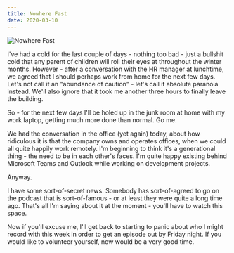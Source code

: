 ```yaml
---
title: Nowhere Fast
date: 2020-03-10
---
```


![Nowhere Fast](https://source.unsplash.com/dUPDhdeCN84/1600x900)

I've had a cold for the last couple of days - nothing too bad - just a bullshit cold that any parent of children will roll their eyes at throughout the winter months. However - after a conversation with the HR manager at lunchtime, we agreed that I should perhaps work from home for the next few days. Let's not call it an "abundance of caution" - let's call it absolute paranoia instead. We'll also ignore that it took me another three hours to finally leave the building.

So - for the next few days I'll be holed up in the junk room at home with my work laptop, getting much more done than normal. Go me.

We had the conversation in the office (yet again) today, about how ridiculous it is that the company owns and operates offices, when we could all quite happily work remotely. I'm beginning to think it's a generational thing - the need to be in each other's faces. I'm quite happy existing behind Microsoft Teams and Outlook while working on development projects.

Anyway.

I have some sort-of-secret news. Somebody has sort-of-agreed to go on the podcast that is sort-of-famous - or at least they were quite a long time ago. That's all I'm saying about it at the moment - you'll have to watch this space.

Now if you'll excuse me, I'll get back to starting to panic about who I might record with this week in order to get an episode out by Friday night. If you would like to volunteer yourself, now would be a very good time.
